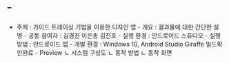 # -
- 주제 : 가이드 트레이싱 기법을 이용한 디자인 앱 - 개요 : 결과물에 대한 간단한 설명 - 공동 참여자 : 김경진 이은총 김진호 - 실행 환경 : 안드로이드 스튜디오 - 실행 방법 : 안드로이드 앱 - 개발 환경 : Windows 10, Android Studio Giraffe 빌드확인완료   - Preview  ㄴ 시스템 구성도  ㄴ 동작 방법  ㄴ 동작 화면
